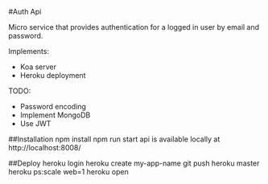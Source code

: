 #Auth Api

Micro service that provides authentication for a logged in user by email and password.

Implements: 
- Koa server
- Heroku deployment

TODO:
- Password encoding
- Implement MongoDB
- Use JWT
 
##Installation
npm install
npm run start
api is available locally at http://localhost:8008/

##Deploy
heroku login
heroku create my-app-name
git push heroku master
heroku ps:scale web=1
heroku open